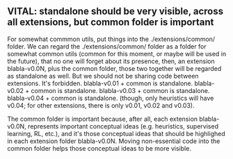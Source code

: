 ## VITAL: standalone should be very visible, across all extensions, but common folder is important

For somewhat commmon utils, put things into the ./extensions/common/ folder. We can regard the ./extensions/common/ folder as a folder for somewhat common utils (common for this moment, or maybe will be used in the future), that no one will forget about its presence, then, an extension blabla-v0.0N, plus the common folder, those two together will be regarded as standalone as well. But we should not be sharing code between extensions. It's forbidden. blabla-v0.01 + common is standalone. blabla-v0.02 + common is standalone. blabla-v0.03 + common is standalone. blabla-v0.04 + common is standalone. (though, only heuristics will have v0.04; for other extensions, there is only v0.01, v0.02 and v0.03).

The common folder is important because, after all, each extension blabla-v0.0N, represents important conceptual ideas (e.g. heuristics, supervised learning, RL, etc.), and it's those conceptual ideas that should be highlighed in each extension folder blabla-v0.0N. Moving non-essential code into the common folder helps those conceptual ideas to be more visible.

